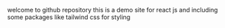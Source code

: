 welcome to github repository 
this is a demo site for react js and including some packages like tailwind css for styling
